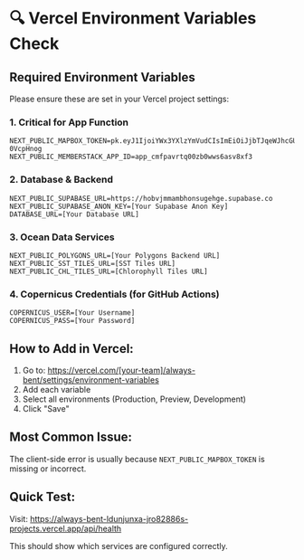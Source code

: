 # 🔍 Vercel Environment Variables Check

## Required Environment Variables

Please ensure these are set in your Vercel project settings:

### 1. **Critical for App Function**
```
NEXT_PUBLIC_MAPBOX_TOKEN=pk.eyJ1IjoiYWx3YXlzYmVudCIsImEiOiJjbTJqeWJhcGUwZnppMmtzNjJtcDN6bnFnIn0.U7aqDmXmN1gvk-0VcpHnog
NEXT_PUBLIC_MEMBERSTACK_APP_ID=app_cmfpavrtq00zb0wws6asv8xf3
```

### 2. **Database & Backend**
```
NEXT_PUBLIC_SUPABASE_URL=https://hobvjmmambhonsugehge.supabase.co
NEXT_PUBLIC_SUPABASE_ANON_KEY=[Your Supabase Anon Key]
DATABASE_URL=[Your Database URL]
```

### 3. **Ocean Data Services**
```
NEXT_PUBLIC_POLYGONS_URL=[Your Polygons Backend URL]
NEXT_PUBLIC_SST_TILES_URL=[SST Tiles URL]
NEXT_PUBLIC_CHL_TILES_URL=[Chlorophyll Tiles URL]
```

### 4. **Copernicus Credentials** (for GitHub Actions)
```
COPERNICUS_USER=[Your Username]
COPERNICUS_PASS=[Your Password]
```

## How to Add in Vercel:

1. Go to: https://vercel.com/[your-team]/always-bent/settings/environment-variables
2. Add each variable
3. Select all environments (Production, Preview, Development)
4. Click "Save"

## Most Common Issue:

The client-side error is usually because `NEXT_PUBLIC_MAPBOX_TOKEN` is missing or incorrect.

## Quick Test:

Visit: https://always-bent-ldunjunxa-jro82886s-projects.vercel.app/api/health

This should show which services are configured correctly.
